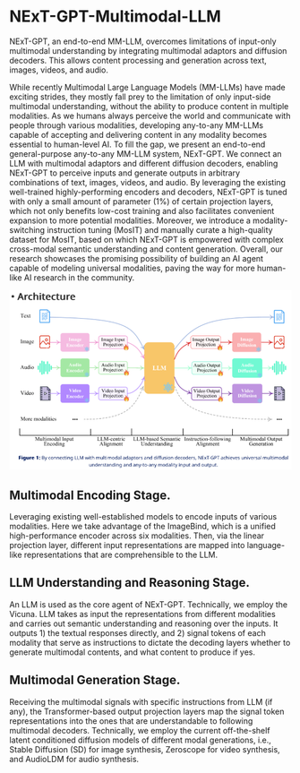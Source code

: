 # NExT-GPT-Multimodal-LLM
NExT-GPT, an end-to-end MM-LLM, overcomes limitations of input-only multimodal understanding by integrating multimodal adaptors and diffusion decoders. This allows content processing and generation across text, images, videos, and audio. 

While recently Multimodal Large Language Models (MM-LLMs) have made exciting strides, they mostly fall prey to the limitation of only input-side multimodal understanding, without the ability to produce content in multiple modalities. As we humans always perceive the world and communicate with people through various modalities, developing any-to-any MM-LLMs capable of accepting and delivering content in any modality becomes essential to human-level AI. To fill the gap, we present an end-to-end general-purpose any-to-any MM-LLM system, NExT-GPT. We connect an LLM with multimodal adaptors and different diffusion decoders, enabling NExT-GPT to perceive inputs and generate outputs in arbitrary combinations of text, images, videos, and audio. By leveraging the existing well-trained highly-performing encoders and decoders, NExT-GPT is tuned with only a small amount of parameter (1%) of certain projection layers, which not only benefits low-cost training and also facilitates convenient expansion to more potential modalities. Moreover, we introduce a modality-switching instruction tuning (MosIT) and manually curate a high-quality dataset for MosIT, based on which NExT-GPT is empowered with complex cross-modal semantic understanding and content generation. Overall, our research showcases the promising possibility of building an AI agent capable of modeling universal modalities, paving the way for more human-like AI research in the community.

![Alt text](images/Architecture.png)

## Multimodal Encoding Stage. 
Leveraging existing well-established models to encode inputs of various modalities. Here we take advantage of the ImageBind, which is a unified high-performance encoder across six modalities. Then, via the linear projection layer, different input representations are mapped into language-like representations that are comprehensible to the LLM.

## LLM Understanding and Reasoning Stage. 
An LLM is used as the core agent of NExT-GPT. Technically, we employ the Vicuna. LLM takes as input the representations from different modalities and carries out semantic understanding and reasoning over the inputs. It outputs 1) the textual responses directly, and 2) signal tokens of each modality that serve as instructions to dictate the decoding layers whether to generate multimodal contents, and what content to produce if yes.

## Multimodal Generation Stage. 
Receiving the multimodal signals with specific instructions from LLM (if any), the Transformer-based output projection layers map the signal token representations into the ones that are understandable to following multimodal decoders. Technically, we employ the current off-the-shelf latent conditioned diffusion models of different modal generations, i.e., Stable Diffusion (SD) for image synthesis, Zeroscope for video synthesis, and AudioLDM for audio synthesis.
